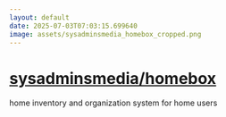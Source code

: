 ```yaml
---
layout: default
date: 2025-07-03T07:03:15.699640
image: assets/sysadminsmedia_homebox_cropped.png
---
```


# [sysadminsmedia/homebox](https://github.com/sysadminsmedia/homebox)

home inventory and organization system for home users
